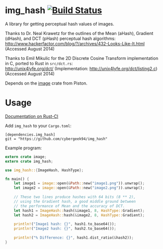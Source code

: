 img_hash [![Build Status](https://travis-ci.org/cybergeek94/img-hash.svg?branch=master)](https://travis-ci.org/cybergeek94/img-hash)
========

A library for getting perceptual hash values of images.

Thanks to Dr. Neal Krawetz for the outlines of the Mean (aHash), Gradient (dHash), and DCT (pHash) perceptual hash algorithms:  
http://www.hackerfactor.com/blog/?/archives/432-Looks-Like-It.html (Accessed August 2014)

Thanks to Emil Mikulic for the 2D Discrete Cosine Transform implementation in C, ported to Rust in `src/dct.rs`:  
http://unix4lyfe.org/dct/ (Implementation: http://unix4lyfe.org/dct/listing2.c) (Accessed August 2014)

Depends on the [image][1] crate from Piston.

[1]: https://github.com/PistonDevelopers/image 

Usage
=====
[Documentation on Rust-CI](http://rust-ci.org/cybergeek94/img_hash/doc/img_hash/index.html)


Add `img_hash` to your `Cargo.toml`:

    [dependencies.img_hash]
    git = "https://github.com/cybergeek94/img_hash"
    
Example program:

```rust
extern crate image;
extern crate img_hash;

use img_hash::{ImageHash, HashType};

fn main() {
    let image1 = image::open(&Path::new("image1.png")).unwrap();
    let image2 = image::open(&Path::new("image2.png")).unwrap();
    
    // These two lines produce hashes with 64 bits (8 ** 2),
    // using the Gradient hash, a good middle ground between 
    // the performance of Mean and the accuracy of DCT.
    let hash1 = ImageHash::hash(&image1, 8, HashType::Gradient);
    let hash2 = ImageHash::hash(&image2, 8, HashType::Gradient);
    
    println!("Image1 hash: {}", hash1.to_base64());
    println!("Image2 hash: {}", hash2.to_base64());
    
    println!("% Difference: {}", hash1.dist_ratio(&hash2));
}
```
    
